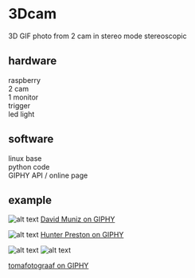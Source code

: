 # 3Dcam
3D GIF photo from 2 cam in stereo mode
stereoscopic

## hardware
raspberry <br>
2 cam <br>
1 monitor <br>
trigger <br>
led light

## software
linux base <br>
python code <br>
GIPHY API / online page

## example
![alt text](https://media.giphy.com/media/l0vNWcv8Xp8x67yb91/giphy.gif)
[David Muniz on GIPHY](https://giphy.com/edavidm/)

![alt text](https://media.giphy.com/media/QxjwKJ4O6RlS6K78pC/giphy.gif)
[Hunter Preston on GIPHY](https://giphy.com/hunterpreston/)

![alt text](https://media.giphy.com/media/aqLgZto1N6P2F1A9YD/giphy-downsized.gif)
![alt text](https://media.giphy.com/media/UwLSO9SWrss3s68dmE/giphy-downsized.gif)

[tomafotograaf on GIPHY](https://giphy.com/tagmeifyouusemypics/)
